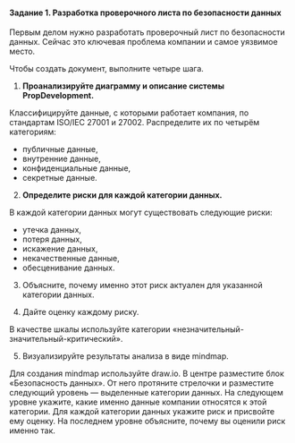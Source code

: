 #### Задание 1. Разработка проверочного листа по безопасности данных

Первым делом нужно разработать проверочный лист по безопасности данных. Сейчас это ключевая проблема компании и самое
уязвимое место.

Чтобы создать документ, выполните четыре шага.
1. **Проанализируйте диаграмму и описание системы PropDevelopment.**

Классифицируйте данные, с которыми работает компания, по стандартам ISO/IEC 27001 и 27002. Распределите их по четырём
категориям:
- публичные данные,
- внутренние данные,
- конфиденциальные данные,
- секретные данные.

2. **Определите риски для каждой категории данных.**

В каждой категории данных могут существовать следующие риски:
- утечка данных,
- потеря данных,
- искажение данных,
- некачественные данные,
- обесценивание данных.

3. Объясните, почему именно этот риск актуален для указанной категории данных.

4. Дайте оценку каждому риску.

В качестве шкалы используйте категории «незначительный-значительный-критический».

5. Визуализируйте результаты анализа в виде mindmap.

Для создания mindmap используйте draw.io. В центре разместите блок «Безопасность данных». От него протяните стрелочки и
разместите следующий уровень — выделенные категории данных. На следующем уровне укажите, какие именно данные компании
относятся к этой категории. Для каждой категории данных укажите риск и присвойте ему оценку. На последнем уровне
объясните, почему вы оценили риск именно так.
